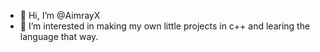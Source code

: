 - 👋 Hi, I’m @AimrayX
- 👀 I’m interested in making my own little projects in c++ and learing the language that way.

<!---
AimrayX/AimrayX is a ✨ special ✨ repository because its `README.md` (this file) appears on your GitHub profile.
You can click the Preview link to take a look at your changes.
--->
